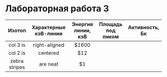 Лабораторная работа 3
========================

| Изотоп | Характерные кэВ-линии | Энергия линии, кэВ | Площадь под пиком | Активность, Бк |
|:------:|:---------------------:|:------------------:|:-----------------:|:--------------:|
| col 3 is      | right-aligned | $1600 |  |  |
| col 2 is      | centered      |   $12 |  |  |
| zebra stripes | are neat      |    $1 |  |  |